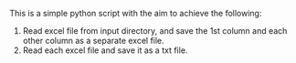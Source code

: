 This is a simple python script with the aim to achieve the following:
1. Read excel file from input directory, and save the 1st column and each other column as a separate excel file.
2. Read each excel file and save it as a txt file.
